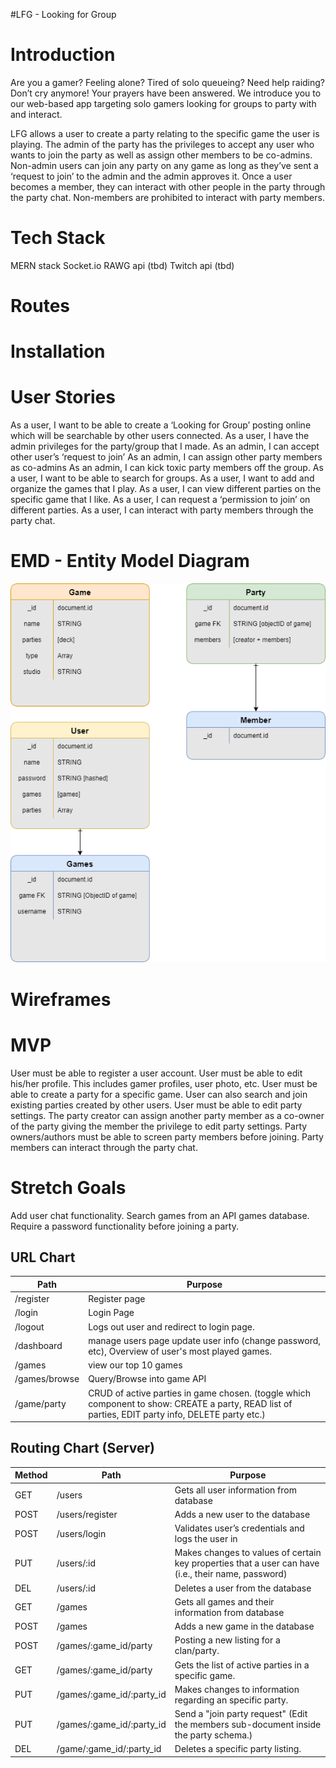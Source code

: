 #LFG - Looking for Group

# Introduction

Are you a gamer? Feeling alone? Tired of solo queueing? Need help raiding? Don’t cry anymore! Your prayers have been answered. We introduce you to our web-based app targeting solo gamers looking for groups to party with and interact. 

LFG allows a user to create a party relating to the specific game the user is playing. The admin of the party has the privileges to accept any user who wants to join the party as well as assign other members to be co-admins. Non-admin users can join any party on any game as long as they’ve sent a ‘request to join’ to the admin and the admin approves it. Once a user becomes a member, they can interact with other people in the party through the party chat. Non-members are prohibited to interact with party members.

# Tech Stack
MERN stack
Socket.io
RAWG api (tbd)
Twitch api (tbd)
# Routes
# Installation
# User Stories
As a user, I want to be able to create a ‘Looking for Group’ posting online which will be searchable by other users connected.
As a user, I have the admin privileges for the party/group that I made.
As an admin, I can accept other user’s ‘request to join’
As an admin, I can assign other party members as co-admins
As an admin, I can kick toxic party members off the group.
As a user, I want to be able to search for groups.
As a user, I want to add and organize the games that I play.
As a user, I can view different parties on the specific game that I like.
As a user, I can request a ‘permission to join’ on different parties.
As a user, I can interact with party members through the party chat.

# EMD - Entity Model Diagram
![EMD](./LFG-EMD.png)
# Wireframes
# MVP
User must be able to register a user account.
User must be able to edit his/her profile. This includes gamer profiles, user photo, etc.
User must be able to create a party for a specific game.
User can also search and join existing parties created by other users.
User must be able to edit party settings. The party creator can assign another party member as a co-owner of the party giving the member the privilege to edit party settings.
Party owners/authors must be able to screen party members before joining.
Party members can interact through the party chat.



# Stretch Goals
Add user chat functionality.
Search games from an API games database.
Require a password functionality before joining a party.


 ## URL Chart
| Path | Purpose |
| ------ | ---- |
|/register | Register page 
| /login | Login Page
| /logout| Logs out user and redirect to login page.
| /dashboard | manage users page update user info (change password, etc), Overview of user's most played games. 
| /games | view our top 10 games
| /games/browse | Query/Browse into game API
| /game/party | CRUD of active parties in game chosen. (toggle which component to show: CREATE a party, READ list of parties, EDIT party info, DELETE party etc.)



## Routing Chart (Server)
| Method | Path | Purpose |
| ------ | ---- | ------- |
| GET | /users | Gets all user information from database
| POST | /users/register | Adds a new user to the database
| POST | /users/login | Validates user’s credentials and logs the user in 
| PUT | /users/:id | Makes changes to values of certain key properties that a user can have (i.e., their name, password)
| DEL | /users/:id | Deletes a user from the database
| GET | /games | Gets all games and their information from database
| POST | /games | Adds a new game in the database
| POST | /games/:game_id/party | Posting a new listing for a clan/party.
| GET | /games/:game_id/party | Gets the list of active parties in a specific game.
| PUT | /games/:game_id/:party_id | Makes changes to information regarding an specific party.
| PUT | /games/:game_id/:party_id | Send a "join party request" (Edit the members sub-document inside the party schema.)
| DEL | /game/:game_id/:party_id | Deletes a specific party listing. 

